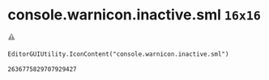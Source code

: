 # console.warnicon.inactive.sml `16x16`
<img src="/img/console.warnicon.inactive.sml.png" width=16 height=16>

``` CSharp
EditorGUIUtility.IconContent("console.warnicon.inactive.sml")
```
```
2636775829707929427
```
